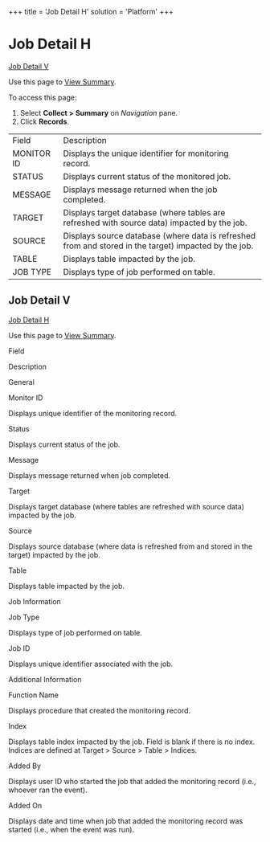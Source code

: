 +++
title = 'Job Detail H'
solution = 'Platform'
+++

# Job Detail H

[Job Detail V](#Job_Detail_V)

<div class="use">

Use this page to [View Summary](../Use_Cases/View_Summary).

</div>

To access this page:

1.  Select <span style="font-weight: bold;">Collect \> Summary</span> on
    <span style="font-style: italic;">Navigation</span> pane.
2.  Click
<span style="font-weight: bold;">Records</span>.

|            |                                                                                                       |
| ---------- | ----------------------------------------------------------------------------------------------------- |
| Field      | Description                                                                                           |
| MONITOR ID | Displays the unique identifier for monitoring record.                                                 |
| STATUS     | Displays current status of the monitored job.                                                         |
| MESSAGE    | Displays message returned when the job completed.                                                     |
| TARGET     | Displays target database (where tables are refreshed with source data) impacted by the job.           |
| SOURCE     | Displays source database (where data is refreshed from and stored in the target) impacted by the job. |
| TABLE      | Displays table impacted by the job.                                                                   |
| JOB TYPE   | Displays type of job performed on table.                                                              |

## <span id="Job_Detail_V"></span>Job Detail V

[Job Detail H](Job_Detail_H)

<div class="use">

Use this page to [View Summary](../Use_Cases/View_Summary).

</div>

Field

Description

General

Monitor ID

Displays unique identifier of the monitoring record.

Status

Displays current status of the job.

Message

Displays message returned when job completed.

Target

Displays target database (where tables are refreshed with source data)
impacted by the job.

Source

Displays source database (where data is refreshed from and stored in the
target) impacted by the job.

Table

Displays table impacted by the job.

Job Information

Job Type

Displays type of job performed on table.

Job ID

Displays unique identifier associated with the job.

Additional Information

Function Name

Displays procedure that created the monitoring record.

Index

Displays table index impacted by the job. Field is blank if there is no
index. Indices are defined at Target \> Source \> Table \> Indices.

Added By

Displays user ID who started the job that added the monitoring record
(i.e., whoever ran the event).

Added On

Displays date and time when job that added the monitoring record was
started (i.e., when the event was run).
